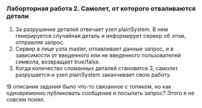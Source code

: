 ### Лаборторная работа 2. Самолет, от которого отваливаются детали

1. За разрушение деталей отвечает узел plainSystem. В нем генерируется случайная деталь и информирует сервер об этом, отправляя запрос.
2. Сервер в лице узла master, отлавливает данные запрос, и в зависимости от введенного или не введенного пользователей символа, возвращает true/false.
3. Когда количество сломанных деталей становится 3, самолет разрушается и узел plainSystem заканчивает свою работу.

!В описании задания было что-то связанное с топиком, но как одновременно публиковать сообщение и посылать запрос? Этого я не совсем понял.